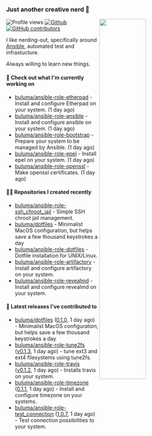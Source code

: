 ### Just another creative nerd 👋


![Profile views](https://gpvc.arturio.dev/buluma) <a href="https://gitstats.me/buluma">
  <img align="right" src="https://github-readme-stats.vercel.app/api?username=buluma&theme=gotham&show_icons=true" width="50%"/>
</a>
[![Github](https://img.shields.io/badge/-buluma-black?style=flat&labelColor=black&logo=github&logoColor=white&include_all_commits=true&count_private=true)](https://gitstats.me/buluma)
[![GitHub contributors](https://img.shields.io/github/contributors/buluma/badges.svg)](https://GitHub.com/buluma/badges/graphs/contributors/)

I like nerding-out, specifically around [Ansible](https://github.com/ansible/ansible), automated test and infrastucture.

Always willing to learn new things.

#### 👷 Check out what I'm currently working on

- [buluma/ansible-role-etherpad](https://github.com/buluma/ansible-role-etherpad) - Install and configure Etherpad on your system. (1 day ago)
- [buluma/ansible-role-ansible](https://github.com/buluma/ansible-role-ansible) - Install and configure ansible on your system. (1 day ago)
- [buluma/ansible-role-bootstrap](https://github.com/buluma/ansible-role-bootstrap) - Prepare your system to be managed by Ansible. (1 day ago)
- [buluma/ansible-role-epel](https://github.com/buluma/ansible-role-epel) - Install epel on your system. (1 day ago)
- [buluma/ansible-role-openssl](https://github.com/buluma/ansible-role-openssl) - Make openssl certificates. (1 day ago)

#### 👨‍💻 Repositories I created recently

- [buluma/ansible-role-ssh_chroot_jail](https://github.com/buluma/ansible-role-ssh_chroot_jail) - Simple SSH chroot jail management.
- [buluma/dotfiles](https://github.com/buluma/dotfiles) - Minimalist MacOS configuration, but helps save a few thousand keystrokes a day
- [buluma/ansible-role-dotfiles](https://github.com/buluma/ansible-role-dotfiles) - Dotfile installation for UNIX/Linux.
- [buluma/ansible-role-artifactory](https://github.com/buluma/ansible-role-artifactory) - Install and configure artifactory on your system.
- [buluma/ansible-role-revealmd](https://github.com/buluma/ansible-role-revealmd) - Install and configure revealmd on your system.

#### 🚀 Latest releases I've contributed to

- [buluma/dotfiles](https://github.com/buluma/dotfiles) ([0.1.0](https://github.com/buluma/dotfiles/releases/tag/0.1.0), 1 day ago) - Minimalist MacOS configuration, but helps save a few thousand keystrokes a day
- [buluma/ansible-role-tune2fs](https://github.com/buluma/ansible-role-tune2fs) ([v0.1.3](https://github.com/buluma/ansible-role-tune2fs/releases/tag/v0.1.3), 1 day ago) - tune ext3 and ext4 filesystems using tune2fs.
- [buluma/ansible-role-travis](https://github.com/buluma/ansible-role-travis) ([v0.1.2](https://github.com/buluma/ansible-role-travis/releases/tag/v0.1.2), 1 day ago) - Installs travis on your system.
- [buluma/ansible-role-timezone](https://github.com/buluma/ansible-role-timezone) ([0.1.1](https://github.com/buluma/ansible-role-timezone/releases/tag/0.1.1), 1 day ago) - Install and configure timezone on your systems.
- [buluma/ansible-role-test_connection](https://github.com/buluma/ansible-role-test_connection) ([1.0.7](https://github.com/buluma/ansible-role-test_connection/releases/tag/1.0.7), 1 day ago) - Test connection possibilities to your system.


